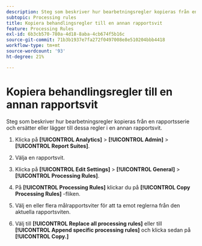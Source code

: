 ```yaml
---
description: Steg som beskriver hur bearbetningsregler kopieras från en rapportsserie och ersätter eller lägger till dessa regler i en annan rapportsvit.
subtopic: Processing rules
title: Kopiera behandlingsregler till en annan rapportsvit
feature: Processing Rules
exl-id: 6b3cb570-780a-4d18-8aba-4cb674f5b16c
source-git-commit: 71b3b1937e7fa272f0497008e8e510204bbb4418
workflow-type: tm+mt
source-wordcount: '93'
ht-degree: 21%

---
```


# Kopiera behandlingsregler till en annan rapportsvit

Steg som beskriver hur bearbetningsregler kopieras från en rapportsserie och ersätter eller lägger till dessa regler i en annan rapportsvit.

1. Klicka på **[!UICONTROL Analytics]** > **[!UICONTROL Admin]** > **[!UICONTROL Report Suites]**.
1. Välja en rapportsvit.
1. Klicka på **[!UICONTROL Edit Settings]** > **[!UICONTROL General]** > **[!UICONTROL Processing Rules]**.

1. På **[!UICONTROL Processing Rules]** klickar du på **[!UICONTROL Copy Processing Rules]** -fliken.
1. Välj en eller flera målrapportsviter för att ta emot reglerna från den aktuella rapportsviten.
1. Välj till **[!UICONTROL Replace all processing rules]** eller till **[!UICONTROL Append specific processing rules]** och klicka sedan på **[!UICONTROL Copy.]**
